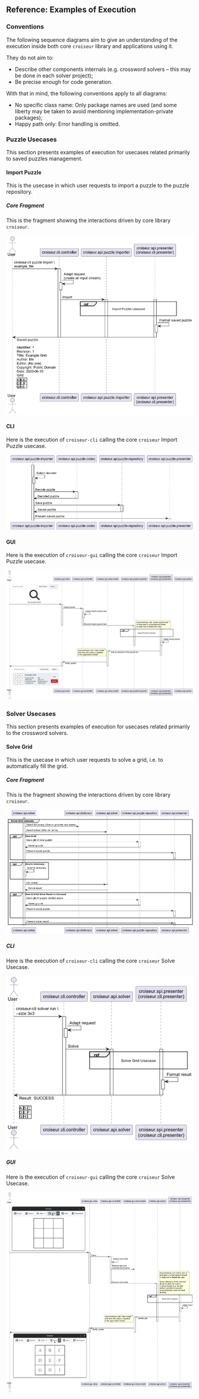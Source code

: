 <!--
SPDX-FileCopyrightText: 2023 Antoine Belvire
SPDX-License-Identifier: GPL-3.0-or-later
-->

## Reference: Examples of Execution

### Conventions

The following sequence diagrams aim to give an understanding of the execution inside both
core `croiseur` library and applications using it.

They do not aim to:

- Describe other components internals (e.g. crossword solvers – this may be done in each solver
  project);
- Be precise enough for code generation.

With that in mind, the following conventions apply to all diagrams:

- No specific class name: Only package names are used (and some liberty may be taken to avoid
  mentioning implementation-private packages);
- Happy path only: Error handling is omitted.

### Puzzle Usecases

This section presents examples of execution for usecases related primarily to saved puzzles
management.

#### Import Puzzle

This is the usecase in which user requests to import a puzzle to the puzzle repository.

##### Core Fragment

This is the fragment showing the interactions driven by core library `croiseur`.

![Import Puzzle – Core Fragment](puml/sequence/image/output/import-puzzle-core.png)

#### CLI

Here is the execution of `croiseur-cli` calling the core `croiseur` Import Puzzle usecase.

![Import Puzzle – CLI](puml/sequence/image/output/import-puzzle-cli.png)

#### GUI

Here is the execution of `croiseur-gui` calling the core `croiseur` Import Puzzle usecase.

![Import Puzzle – GUI](puml/sequence/image/output/import-puzzle-gui.png)

### Solver Usecases

This section presents examples of execution for usecases related primarily to the crossword solvers.

#### Solve Grid

This is the usecase in which user requests to solve a grid, i.e. to automatically fill the grid.

##### Core Fragment

This is the fragment showing the interactions driven by core library `croiseur`.

![Solve Grid Usecase – Core Fragment](puml/sequence/image/output/solve-grid-core.png)

##### CLI

Here is the execution of `croiseur-cli` calling the core `croiseur` Solve Usecase.

![Solve Grid – CLI](puml/sequence/image/output/solve-grid-cli.png)

##### GUI

Here is the execution of `croiseur-gui` calling the core `croiseur` Solve Usecase.

![Solve Grid – GUI](puml/sequence/image/output/solve-grid-gui.png)